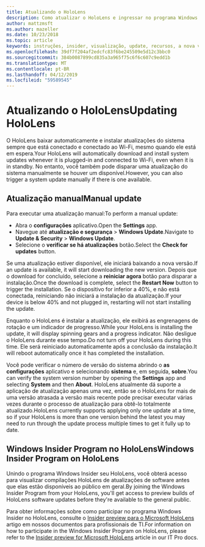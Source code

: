 ```yaml
---
title: Atualizando o HoloLens
description: Como atualizar o HoloLens e ingressar no programa Windows Insider para visualização se baseia.
author: mattzmsft
ms.author: mazeller
ms.date: 10/23/2018
ms.topic: article
keywords: instruções, insider, visualização, update, recursos, a nova versão
ms.openlocfilehash: 39df7f204af2edcfc83f6be245509e5d12c3bbc0
ms.sourcegitcommit: 384b0087899cd835a3a965f75c6f6c607c9edd1b
ms.translationtype: MT
ms.contentlocale: pt-BR
ms.lasthandoff: 04/12/2019
ms.locfileid: "59589545"
---
```

# <a name="updating-hololens"></a><span data-ttu-id="9a8b9-104">Atualizando o HoloLens</span><span class="sxs-lookup"><span data-stu-id="9a8b9-104">Updating HoloLens</span></span>

<span data-ttu-id="9a8b9-105">O HoloLens baixar automaticamente e instalar atualizações do sistema sempre que está conectado e conectado ao Wi-Fi, mesmo quando ele está em espera.</span><span class="sxs-lookup"><span data-stu-id="9a8b9-105">Your HoloLens will automatically download and install system updates whenever it is plugged-in and connected to Wi-Fi, even when it is in standby.</span></span> <span data-ttu-id="9a8b9-106">No entanto, você também pode disparar uma atualização do sistema manualmente se houver um disponível.</span><span class="sxs-lookup"><span data-stu-id="9a8b9-106">However, you can also trigger a system update manually if there is one available.</span></span>

## <a name="manual-update"></a><span data-ttu-id="9a8b9-107">Atualização manual</span><span class="sxs-lookup"><span data-stu-id="9a8b9-107">Manual update</span></span>

<span data-ttu-id="9a8b9-108">Para executar uma atualização manual:</span><span class="sxs-lookup"><span data-stu-id="9a8b9-108">To perform a manual update:</span></span>
* <span data-ttu-id="9a8b9-109">Abra o **configurações** aplicativo.</span><span class="sxs-lookup"><span data-stu-id="9a8b9-109">Open the **Settings** app.</span></span>
* <span data-ttu-id="9a8b9-110">Navegue até **atualização e segurança** > **Windows Update**.</span><span class="sxs-lookup"><span data-stu-id="9a8b9-110">Navigate to **Update & Security** > **Windows Update**.</span></span>
* <span data-ttu-id="9a8b9-111">Selecione o **verificar se há atualizações** botão.</span><span class="sxs-lookup"><span data-stu-id="9a8b9-111">Select the **Check for updates** button.</span></span>

<span data-ttu-id="9a8b9-112">Se uma atualização estiver disponível, ele iniciará baixando a nova versão.</span><span class="sxs-lookup"><span data-stu-id="9a8b9-112">If an update is available, it will start downloading the new version.</span></span> <span data-ttu-id="9a8b9-113">Depois que o download for concluído, selecione a **reiniciar agora** botão para disparar a instalação.</span><span class="sxs-lookup"><span data-stu-id="9a8b9-113">Once the download is complete, select the **Restart Now** button to trigger the installation.</span></span> <span data-ttu-id="9a8b9-114">Se o dispositivo for inferior a 40%, e não está conectada, reiniciando não iniciará a instalação da atualização.</span><span class="sxs-lookup"><span data-stu-id="9a8b9-114">If your device is below 40% and not plugged in, restarting will not start installing the update.</span></span>

<span data-ttu-id="9a8b9-115">Enquanto o HoloLens é instalar a atualização, ele exibirá as engrenagens de rotação e um indicador de progresso.</span><span class="sxs-lookup"><span data-stu-id="9a8b9-115">While your HoloLens is installing the update, it will display spinning gears and a progress indicator.</span></span> <span data-ttu-id="9a8b9-116">Não desligue o HoloLens durante esse tempo.</span><span class="sxs-lookup"><span data-stu-id="9a8b9-116">Do not turn off your HoloLens during this time.</span></span> <span data-ttu-id="9a8b9-117">Ele será reiniciado automaticamente após a conclusão da instalação.</span><span class="sxs-lookup"><span data-stu-id="9a8b9-117">It will reboot automatically once it has completed the installation.</span></span>

<span data-ttu-id="9a8b9-118">Você pode verificar o número de versão do sistema abrindo o **as configurações** aplicativo e selecionando **sistema** e, em seguida, **sobre**.</span><span class="sxs-lookup"><span data-stu-id="9a8b9-118">You can verify the system version number by opening the **Settings** app and selecting **System** and then **About**.</span></span> <span data-ttu-id="9a8b9-119">HoloLens atualmente dá suporte a aplicação de atualização apenas uma vez, então se o HoloLens for mais de uma versão atrasada a versão mais recente pode precisar executar várias vezes durante o processo de atualização para obtê-lo totalmente atualizado.</span><span class="sxs-lookup"><span data-stu-id="9a8b9-119">HoloLens currently supports applying only one update at a time, so if your HoloLens is more than one version behind the latest you may need to run through the update process multiple times to get it fully up to date.</span></span>

## <a name="windows-insider-program-on-hololens"></a><span data-ttu-id="9a8b9-120">Windows Insider Program no HoloLens</span><span class="sxs-lookup"><span data-stu-id="9a8b9-120">Windows Insider Program on HoloLens</span></span>

<span data-ttu-id="9a8b9-121">Unindo o programa Windows Insider seu HoloLens, você obterá acesso para visualizar compilações HoloLens de atualizações de software antes que elas estão disponíveis ao público em geral.</span><span class="sxs-lookup"><span data-stu-id="9a8b9-121">By joining the Windows Insider Program from your HoloLens, you'll get access to preview builds of HoloLens software updates before they're available to the general public.</span></span>

<span data-ttu-id="9a8b9-122">Para obter informações sobre como participar no programa Windows Insider no HoloLens, consulte o [Insider preview para o Microsoft HoloLens](https://docs.microsoft.com/hololens/hololens-insider) artigo em nossos documentos para profissionais de TI.</span><span class="sxs-lookup"><span data-stu-id="9a8b9-122">For information on how to participate in the Windows Insider Program on HoloLens, please refer to the [Insider preview for Microsoft HoloLens](https://docs.microsoft.com/hololens/hololens-insider) article in our IT Pro docs.</span></span>
